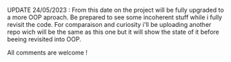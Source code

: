 UPDATE 24/05/2023 : 
From this date on the project will be fully upgraded to a more OOP aproach. Be prepared to see some incoherent stuff while i fully revisit the code. 
For comparaison and curiosity i'll be uploading another repo wich will be the same as this one but it will show the state of it before beeing revisited into OOP.

All comments are welcome ! 